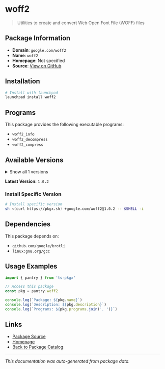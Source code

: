 # woff2

> Utilities to create and convert Web Open Font File (WOFF) files

## Package Information

- **Domain**: `google.com/woff2`
- **Name**: `woff2`
- **Homepage**: Not specified
- **Source**: [View on GitHub](https://github.com/pkgxdev/pantry/tree/main/projects/google.com/woff2/package.yml)

## Installation

```bash
# Install with launchpad
launchpad install woff2
```

## Programs

This package provides the following executable programs:

- `woff2_info`
- `woff2_decompress`
- `woff2_compress`

## Available Versions

<details>
<summary>Show all 1 versions</summary>

- `1.0.2`

</details>

**Latest Version**: `1.0.2`

### Install Specific Version

```bash
# Install specific version
sh <(curl https://pkgx.sh) +google.com/woff2@1.0.2 -- $SHELL -i
```

## Dependencies

This package depends on:

- `github.com/google/brotli`
- `linux:gnu.org/gcc`

## Usage Examples

```typescript
import { pantry } from 'ts-pkgx'

// Access this package
const pkg = pantry.woff2

console.log(`Package: ${pkg.name}`)
console.log(`Description: ${pkg.description}`)
console.log(`Programs: ${pkg.programs.join(', ')}`)
```

## Links

- [Package Source](https://github.com/pkgxdev/pantry/tree/main/projects/google.com/woff2/package.yml)
- [Homepage](#)
- [Back to Package Catalog](../../../package-catalog.md)

---

*This documentation was auto-generated from package data.*

